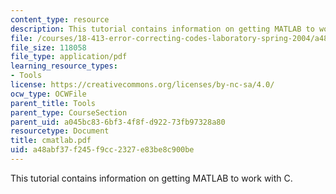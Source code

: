 ```yaml
---
content_type: resource
description: This tutorial contains information on getting MATLAB to work with C.
file: /courses/18-413-error-correcting-codes-laboratory-spring-2004/a48abf37f245f9cc2327e83be8c900be_cmatlab.pdf
file_size: 118058
file_type: application/pdf
learning_resource_types:
- Tools
license: https://creativecommons.org/licenses/by-nc-sa/4.0/
ocw_type: OCWFile
parent_title: Tools
parent_type: CourseSection
parent_uid: a045bc83-6bf3-4f8f-d922-73fb97328a80
resourcetype: Document
title: cmatlab.pdf
uid: a48abf37-f245-f9cc-2327-e83be8c900be
---
```

This tutorial contains information on getting MATLAB to work with C.